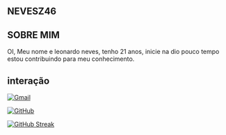 ## NEVESZ46

## SOBRE MIM

OI, Meu nome e leonardo neves, tenho 21 anos, inicie na dio pouco tempo estou contribuindo para meu conhecimento.

## interação
 [![Gmail](https://img.shields.io/badge/Gmail-333333?style=for-the-badge&logo=gmail&logoColor=red)](mailto:leonardotheoz12@gmail.conhecimento)

[![GitHub](https://img.shields.io/badge/GitHub-100000?style=for-the-badge&logo=github&logoColor=white)](https://github.com/NEVESZ46)

[![GitHub Streak](https://streak-stats.demolab.com/?user=Nevezs46&theme=bear&background=000&border=30A3DC&dates=FFF)](https://git.io/streak-stats)

